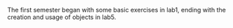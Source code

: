 The first semester began with some basic exercises in lab1, ending with the creation and usage of objects in lab5.
